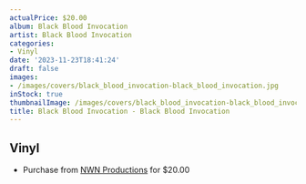 ```yaml
---
actualPrice: $20.00
album: Black Blood Invocation
artist: Black Blood Invocation
categories:
- Vinyl
date: '2023-11-23T18:41:24'
draft: false
images:
- /images/covers/black_blood_invocation-black_blood_invocation.jpg
inStock: true
thumbnailImage: /images/covers/black_blood_invocation-black_blood_invocation-thumb.jpg
title: Black Blood Invocation - Black Blood Invocation
---
```


## Vinyl
* Purchase from [NWN Productions](http://shop.nwnprod.com/index.php?route=product/product&path=75&product_id=43235&sort=pd.name&order=ASC) for $20.00
